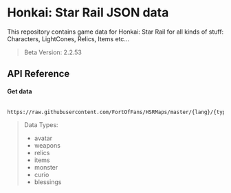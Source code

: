 
# Honkai: Star Rail JSON data 

This repository contains game data for Honkai: Star Rail for all kinds of stuff: Characters, LightCones, Relics, Items etc...

> Beta Version: 2.2.53

## API Reference

#### Get data

```http
  https://raw.githubusercontent.com/FortOfFans/HSRMaps/master/{lang}/{type}.json
```

> Data Types: 
> - avatar 
> - weapons
> - relics
> - items
> - monster
> - curio
> - blessings


